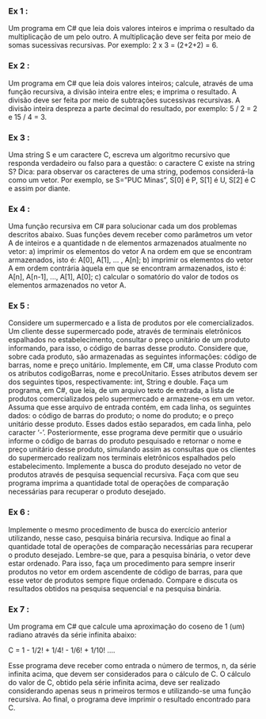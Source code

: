 ### Ex 1 :
Um programa em C# que leia dois valores inteiros e imprima o resultado da multiplicação
de um pelo outro. A multiplicação deve ser feita por meio de somas sucessivas recursivas. Por
exemplo: 2 x 3 = (2+2+2) = 6.

### Ex 2 :
Um programa em C# que leia dois valores inteiros; calcule, através de uma função
recursiva, a divisão inteira entre eles; e imprima o resultado. A divisão deve ser feita por meio de
subtrações sucessivas recursivas. A divisão inteira despreza a parte decimal do resultado, por
exemplo: 5 / 2 = 2 e 15 / 4 = 3.

### Ex 3 :
Uma string S e um caractere C, escreva um algoritmo recursivo que responda verdadeiro ou
falso para a questão: o caractere C existe na string S?
Dica: para observar os caracteres de uma string, podemos considerá-la como um vetor. Por
exemplo, se S=”PUC Minas”, S[0] é P, S[1] é U, S[2] é C e assim por diante.

### Ex 4 :
Uma função recursiva em C# para solucionar cada um dos problemas descritos
abaixo. Suas funções devem receber como parâmetros um vetor A de inteiros e a quantidade n de
elementos armazenados atualmente no vetor:
a) imprimir os elementos do vetor A na ordem em que se encontram armazenados, isto é:
A[0], A[1], ... , A[n];
b) imprimir os elementos do vetor A em ordem contrária àquela em que se encontram
armazenados, isto é: A[n], A[n-1], ..., A[1], A[0];
c) calcular o somatório do valor de todos os elementos armazenados no vetor A.

### Ex 5 :
Considere um supermercado e a lista de produtos por ele comercializados. Um cliente desse
supermercado pode, através de terminais eletrônicos espalhados no estabelecimento, consultar o
preço unitário de um produto informando, para isso, o código de barras desse produto.
Considere que, sobre cada produto, são armazenadas as seguintes informações: código de barras,
nome e preço unitário.
Implemente, em C#, uma classe Produto com os atributos codigoBarras, nome e
precoUnitario. Esses atributos devem ser dos seguintes tipos, respectivamente: int, String e
double.
Faça um programa, em C#, que leia, de um arquivo texto de entrada, a lista de produtos
comercializados pelo supermercado e armazene-os em um vetor. Assuma que esse arquivo de
entrada contém, em cada linha, os seguintes dados: o código de barras do produto; o nome do
produto; e o preço unitário desse produto. Esses dados estão separados, em cada linha, pelo
caracter ‘-’. Posteriormente, esse programa deve permitir que o usuário informe o código de
barras do produto pesquisado e retornar o nome e preço unitário desse produto, simulando assim
as consultas que os clientes do supermercado realizam nos terminais eletrônicos espalhados pelo
estabelecimento. Implemente a busca do produto desejado no vetor de produtos através de
pesquisa sequencial recursiva. Faça com que seu programa imprima a quantidade total de
operações de comparação necessárias para recuperar o produto desejado.

### Ex 6 :
Implemente o mesmo procedimento de busca do exercício anterior utilizando, nesse caso,
pesquisa binária recursiva. Indique ao final a quantidade total de operações de comparação
necessárias para recuperar o produto desejado.
Lembre-se que, para a pesquisa binária, o vetor deve estar ordenado. Para isso, faça um
procedimento para sempre inserir produtos no vetor em ordem ascendente de código de barras,
para que esse vetor de produtos sempre fique ordenado.
Compare e discuta os resultados obtidos na pesquisa sequencial e na pesquisa binária.

### Ex 7 :
Um programa em C# que calcule uma aproximação do coseno de 1 (um) radiano através da
série infinita abaixo:

C = 1 - 1/2! + 1/4! - 1/6! + 1/10! ....

Esse programa deve receber como entrada o número de termos, n, da série infinita acima, que
devem ser considerados para o cálculo de C. O cálculo do valor de C, obtido pela série infinita
acima, deve ser realizado considerando apenas seus n primeiros termos e utilizando-se uma
função recursiva. Ao final, o programa deve imprimir o resultado encontrado para C.
